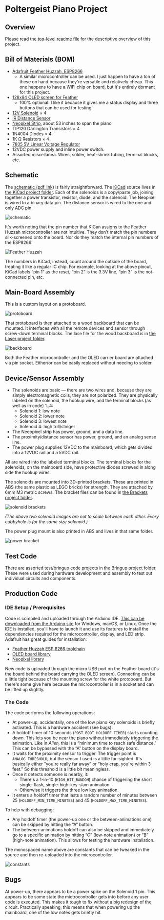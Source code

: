 # Poltergeist Piano Project

## Overview

Please read [the top-level readme file](../) for the descriptive overview of this project.

## Bill of Materials (BOM)

- [Adafruit Feather Huzzah, ESP8266](https://www.adafruit.com/product/2821)
    - A similar microcontroller can be used. I just happen to have a ton of these on hand because they're versatile and relatively cheap. This one happens to have a WiFi chip on board, but it's entirely dormant for this project.
- [128x64 OLED screen for Feather](https://www.adafruit.com/product/4650)
    - 100% optional. I like it because it gives me a status display and three buttons that can be used for testing.
- [12V Solenoid](https://www.adafruit.com/product/413) × 4
- [IR Distance Sensor](https://www.adafruit.com/product/1031)
- [Neopixel Strip](https://www.adafruit.com/product/1460), about 53 inches to span the piano
- TIP120 Darlington Transistors × 4
- 1N4004 Diodes × 4
- 1K Ω Resistors × 4
- [7805 5V Linear Voltage Regulator](https://www.adafruit.com/product/2164)
- 12VDC power supply and inline power switch.
- Assorted miscellanea. Wires, solder, heat-shrink tubing, terminal blocks, etc.

## Schematic

The [schematic (pdf link)](schematic.pdf) is fairly straightforward. The [KiCad](https://www.kicad.org) source lives in [the KiCad project folder](../KiCad/). Each of the solenoids is a copy/paste job, joining together a power transistor, resistor, diode, and the solenoid. The Neopixel is wired to a binary data pin. The distance sensor is wired to the one and only ADC pin.

![schematic](schematic.png)

It's worth noting that the pin number that KiCan assigns to the Feather Huzzah microcontroller are not intuitive. They don't match the pin numbers silk-screened onto the board. Nor do they match the internal pin numbers of the ESP8266:

![Feather Huzzah](feather.png)

The numbers in KiCad, instead, count around the outside of the board, treating it like a regular IC chip. For example, looking at the above pinout, KiCad labels “pin 1” as the reset, “pin 2” is the 3.3V line, “pin 3” is the not-connected pin, etc.

## Main-Board Assembly

This is a custom layout on a protoboard.

![protoboard](protoboard.jpg)

That protoboard is then attached to a wood backboard that can be mounted. It interfaces with all the remote devices and sensor through screw-down terminal blocks. The lase file for the wood backboard is in [the Laser project folder](../Laser/).

![backboard](backboard.jpg)

Both the Feather microcontroller and the OLED carrier board are attached via pin socket. Either/or can be easily replaced without needing to solder.

## Device/Sensor Assembly

- The solenoids are basic — there are two wires and, because they are simply electromagnetic coils, they are not polarized. They are physically labeled on the solenoid, the hookup wire, and the terminal blocks (as well as in code) 1..4:
    - Solenoid 1: low note
    - Solenoid 2: lower note
    - Solenoid 3: lowest note
    - Solenoid 4: high trill/stinger
- The Neeopixel strip has power, ground, and a data line.
- The proximity/distance sensor has power, ground, and an analog sense line.
- The power plug supplies 12VDC to the mainboard, which gets divided into a 12VDC rail and a 5VDC rail.

All are wired into the labeled terminal blocks. The terminal blocks for the solenoids, on the mainboard side, have protective diodes screwed in along side the hookup wires.

The solenoids are mounted into 3D-printed brackets. These are printed in ABS (the same plastic as LEGO bricks) for strength. They are attached by 6mm M3 metric screws. The bracket files can be found in [the Brackets project folder](../Brackets/).

![solenoid brackets](solenoids.png)

_(The above two solenoid images are not to scale between each other. Every cubbyhole is for the same size solenoid.)_

The power plug mount is also printed in ABS and lives in that same folder.

![power bracket](power.png)

## Test Code

There are assorted test/bringup code projects in [the Bringup project folder](../Bringup/). These were used during hardware development and assembly to test out individual circuits and components.

## Production Code

### IDE Setup / Prerequisites

Code is compiled and uploaded through the Arduino IDE. [This can be downloaded from the Arduino site](https://www.arduino.cc/en/software) for Windows, macOS, or Linux. Once the IDE is installed, you'll have to launch it and use its features to install the dependencies required for the microcontroller, display, and LED strip. Adafruit has great guides for installation:

- [Feather Huzzah ESP 8266 toolchain](https://learn.adafruit.com/adafruit-feather-huzzah-esp8266/using-arduino-ide)
- [OLED board library](https://learn.adafruit.com/adafruit-128x64-oled-featherwing/arduino-code)
- [Neopixel library](https://learn.adafruit.com/adafruit-neopixel-uberguide/arduino-library-installation)

New code is uploaded through the micro USB port on the Feather board (it's the board behind the board carrying the OLED screen). Connecting can be a little tight because of the mounting screw for the white protoboard. But there's some give here because the microcontroller is in a socket and can be lifted up slightly.

### The Code

The code performs the following operations:

- At power-up, accidentally, one of the low piano key solenoids is briefly activated. This is a hardware accident (see bugs).
- A holdoff timer of 10 seconds (`POST_BOOT_HOLDOFF_TIMER`) starts counting down. This lets you be near the piano without immediately triggering the animation. Like in _Alien,_ this is a “minimum time to reach safe distance.” This can be bypassed with the “A” button on the display board.
- It waits for the proximity sensor to trigger. The trigger point is `ANALOG_THRESHOLD`, but the sensor I used is a little far-sighted. It's basically either “you're really far away” or “holy crap, you're within 3 feet.” So this threshold is a little bit meaningless.
- Once it detects someone is nearby, it:
    - There's a 1-in-10 (`HIGH_HIT_RANDOM`) chance of triggering the short single-flash, single-high-key-slam animation.
    - Otherwise it triggers the three low key animation.
- It enters a holdoff timer that lasts a random number of minutes between 25 (`HOLDOFF_MIN_TIME_MINUTES`) and 45 (`HOLDOFF_MAX_TIME_MINUTES`).

To help with debugging:

- Any holdoff timer (the power-up one or the between-animations one) can be skipped by hitting the “A” button.
- The between-animations holdoff can also be skipped and immediately go to a specific animation by hitting “C” (low-note animation) or “B” (high-note animation). This allows for testing the hardware installation.

The monospaced name above are constants that can be tweaked in the source and then re-uploaded into the microcontroller.

![constants](constants.png)

## Bugs

At power-up, there appears to be a power spike on the Solenoid 1 pin. This appears to be some state the mictrocontroller gets into before any user code is executed. This makes it tough to fix without a big redesign of the circuit. Practically speaking, this means that when powering up the mainboard, one of the low notes gets briefly hit.
